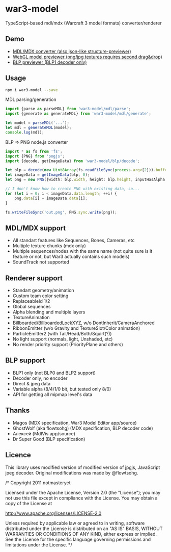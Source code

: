 # war3-model
TypeScript-based mdl/mdx (Warcraft 3 model formats) converter/renderer

## Demo
* [MDL/MDX converter (also json-like structure-previewer)](https://4eb0da.github.io/war3-model/convert.html)
* [WebGL model previewer (png/jpg textures requires second drag&drop)](https://4eb0da.github.io/war3-model/preview.html)
* [BLP previewer (BLP1 decoder only)](https://4eb0da.github.io/war3-model/decodeblp.html)

## Usage
```bash
npm i war3-model --save
```

MDL parsing/generation
```typescript
import {parse as parseMDL} from 'war3-model/mdl/parse';
import {generate as generateMDL} from 'war3-model/mdl/generate';

let model = parseMDL('...');
let mdl = generateMDL(model);
console.log(mdl);
```

BLP => PNG node.js converter
```typescript
import * as fs from 'fs';
import {PNG} from 'pngjs';
import {decode, getImageData} from 'war3-model/blp/decode';

let blp = decode(new Uint8Array(fs.readFileSync(process.argv[2])).buffer);
let imageData = getImageData(blp, 0);
let png = new PNG({width: blp.width, height: blp.height, inputHasAlpha: true});

// I don't know how to create PNG with existing data, so...
for (let i = 0; i < imageData.data.length; ++i) {
    png.data[i] = imageData.data[i];
}

fs.writeFileSync('out.png', PNG.sync.write(png));
```

## MDL/MDX support
* All standart features like Sequences, Bones, Cameras, etc
* Multiple texture chunks (mdx only)
* Multiple sequences/nodes with the same name (not quite sure is it feature or not, but War3 actually contains such models)
* SoundTrack not supported

## Renderer support
* Standart geometry/animation
* Custom team color setting
* ReplaceableId 1/2
* Global sequences
* Alpha blending and multiple layers
* TextureAnimation
* Billboarded/BillboardedLockXYZ, w/o DontInherit/CameraAnchored
* RibbonEmitter (w/o Gravity and TextureSlot/Color animation)
* ParticleEmitter2 (with Tail/Head/Both/Squirt(?))
* No light support (normals, light, Unshaded, etc)
* No render priority support (PriorityPlane and others)

## BLP support
* BLP1 only (not BLP0 and BLP2 support)
* Decoder only, no encoder
* Direct & jpeg data
* Variable alpha (8/4/1/0 bit, but tested only 8/0)
* API for getting all mipmap level's data

## Thanks
* Magos (MDX specification, War3 Model Editor app/source)
* GhostWolf (aka flowtsohg) (MDX specification, BLP decoder code)
* Алексей (MdlVis app/source)
* Dr Super Good (BLP specification)

## Licence

This library uses modified version of modified version of jpgjs, JavaScript jpeg decoder.
Original modifications was made by @flowtsohg.

/*
 Copyright 2011 notmasteryet

 Licensed under the Apache License, Version 2.0 (the "License");
 you may not use this file except in compliance with the License.
 You may obtain a copy of the License at

 http://www.apache.org/licenses/LICENSE-2.0

 Unless required by applicable law or agreed to in writing, software
 distributed under the License is distributed on an "AS IS" BASIS,
 WITHOUT WARRANTIES OR CONDITIONS OF ANY KIND, either express or implied.
 See the License for the specific language governing permissions and
 limitations under the License.
 */
